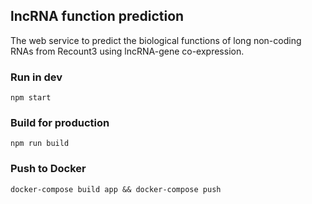 ## lncRNA function prediction

The web service to predict the biological functions of long non-coding RNAs from Recount3 using lncRNA-gene co-expression.

### Run in dev
```npm start```
### Build for production
```npm run build```
### Push to Docker
```docker-compose build app && docker-compose push```
